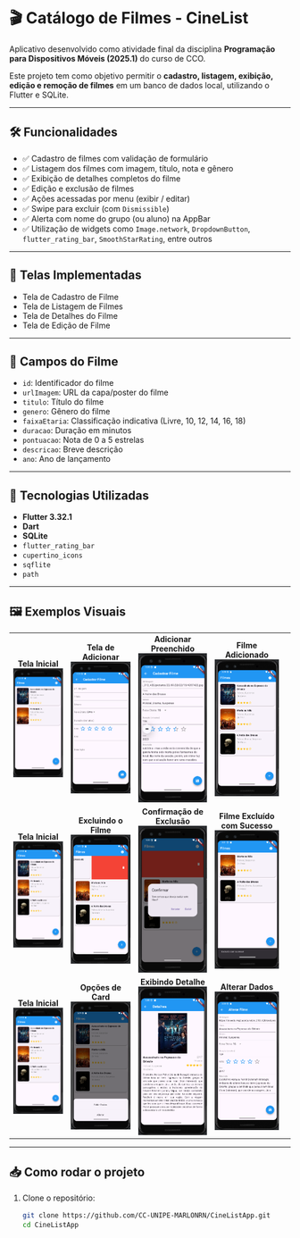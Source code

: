 # 🎬 Catálogo de Filmes - CineList

Aplicativo desenvolvido como atividade final da disciplina **Programação para Dispositivos Móveis (2025.1)** do curso de CCO.

Este projeto tem como objetivo permitir o **cadastro, listagem, exibição, edição e remoção de filmes** em um banco de dados local, utilizando o Flutter e SQLite.

---

## 🛠️ Funcionalidades

- ✅ Cadastro de filmes com validação de formulário
- ✅ Listagem dos filmes com imagem, título, nota e gênero
- ✅ Exibição de detalhes completos do filme
- ✅ Edição e exclusão de filmes
- ✅ Ações acessadas por menu (exibir / editar)
- ✅ Swipe para excluir (com `Dismissible`)
- ✅ Alerta com nome do grupo (ou aluno) na AppBar
- ✅ Utilização de widgets como `Image.network`, `DropdownButton`, `flutter_rating_bar`, `SmoothStarRating`, entre outros

---

## 📱 Telas Implementadas

- Tela de Cadastro de Filme
- Tela de Listagem de Filmes
- Tela de Detalhes do Filme
- Tela de Edição de Filme

---

## 🧩 Campos do Filme

- `id`: Identificador do filme
- `urlImagem`: URL da capa/poster do filme
- `titulo`: Título do filme
- `genero`: Gênero do filme
- `faixaEtaria`: Classificação indicativa (Livre, 10, 12, 14, 16, 18)
- `duracao`: Duração em minutos
- `pontuacao`: Nota de 0 a 5 estrelas
- `descricao`: Breve descrição
- `ano`: Ano de lançamento

---

## 🧪 Tecnologias Utilizadas

- **Flutter 3.32.1**
- **Dart**
- **SQLite**
- `flutter_rating_bar`
- `cupertino_icons`
- `sqflite`
- `path`

---

## 🖼️ Exemplos Visuais

<table>
     <tr>
         <td align="center">
      <strong>Tela Inicial</strong><br>
      <img src="screenshots/tela_inicial.png" width="200">
    </td>
    <td align="center">
      <strong>Tela de Adicionar</strong><br>
      <img src="screenshots/tela_de_adicionar.png" width="200">
    </td>
       <td align="center">
      <strong>Adicionar Preenchido</strong><br>
      <img src="screenshots/adicionar_preenchido.png" width="200">
    </td>
      <td align="center">
      <strong>Filme Adicionado</strong><br>
      <img src="screenshots/filme_adicionado.png" width="200">
    </td>
    <td></td>
  </tr>
  <tr>
      <td align="center">
      <strong>Tela Inicial</strong><br>
      <img src="screenshots/filme_adicionado.png" width="200">
    </td>
      <td align="center">
      <strong>Excluindo o Filme</strong><br>
      <img src="screenshots/excluindo_o_filme.png" width="200">
    </td>
    <td align="center">
      <strong>Confirmação de Exclusão</strong><br>
      <img src="screenshots/confirmação_de_exclusao.png" width="200">
    </td>
      <td align="center">
      <strong>Filme Excluído com Sucesso</strong><br>
      <img src="screenshots/filme_excluido_com_sucesso.png" width="200">
    </td>
    <tr>
      <td align="center">
      <strong>Tela Inicial</strong><br>
      <img src="screenshots/filme_adicionado.png" width="200">
    </td>
      <td align="center">
      <strong>Opções de Card</strong><br>
      <img src="screenshots/opções_de_card.png" width="200">
    </td>
      <td align="center">
      <strong>Exibindo Detalhe</strong><br>
      <img src="screenshots/exibindo_detalhe.png" width="200">
    </td>
    <td align="center">
      <strong>Alterar Dados</strong><br>
      <img src="screenshots/alterar_dados.png" width="200">
    </td>
  </tr>
</table>

---

## 📥 Como rodar o projeto

1. Clone o repositório:
   ```bash
   git clone https://github.com/CC-UNIPE-MARLONRN/CineListApp.git
   cd CineListApp
